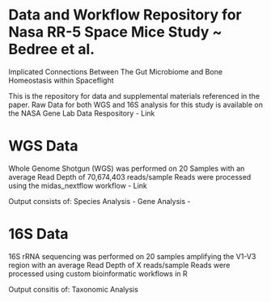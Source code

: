 # Data and Workflow Repository for Nasa RR-5 Space Mice Study ~ Bedree et al.
Implicated Connections Between The Gut Microbiome and Bone Homeostasis within Spaceflight

This is the repository for data and supplemental materials referenced in the paper.
Raw Data for both WGS and 16S analysis for this study is available on the NASA Gene Lab Data Respository - Link

# WGS Data
Whole Genome Shotgun (WGS) was performed on 20 Samples with an average Read Depth of 70,674,403 reads/sample
Reads were processed using the midas_nextflow workflow - Link

Output consists of:
Species Analysis - 
Gene Analysis -

# 16S Data
16S rRNA sequencing was performed on 20 samples amplifying the V1-V3 region with an average Read Depth of X reads/sample
Reads were processed using custom bioinformatic workflows in R

Output consitis of:
Taxonomic Analysis

